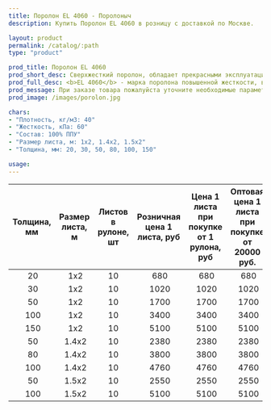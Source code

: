 ```yaml
---
title: Поролон EL 4060 - Поролоныч
description: Купить Поролон EL 4060 в розницу с доставкой по Москве.

layout: product
permalink: /catalog/:path
type: "product"

prod_title: Поролон EL 4060
prod_short_desc: Сверхжесткий поролон, обладает прекрасными эксплуатационными характеристиками и долговечностью.
prod_full_desc: <b>EL 4060</b> - марка поролона повышенной жесткости, выдерживает нагрузки от 90 до 130 кг. Отличается прекрасными эксплуатационными характеристиками и долговечностью. Применяется при изготовлении офисной мебели и сидений автомобилей.
prod_message: При заказе товара пожалуйста уточните необходимые параметры (толщина, размер листа и количество листов).
prod_image: /images/porolon.jpg

chars:
- "Плотность, кг/м3: 40"
- "Жесткость, кПа: 60"
- "Состав: 100% ППУ"
- "Размер листа, м: 1х2, 1.4х2, 1.5х2"
- "Толщина, мм: 20, 30, 50, 80, 100, 150"

usage:
---
```


| Толщина, мм | Размер листа, м | Листов в рулоне, шт | Розничная цена 1 листа, руб | Цена 1 листа при покупке от 1 рулона, руб | Оптовая цена 1 листа при покупке от 20000 руб. |
|:-----------:|:---------------:|:-------------------:|:---------------------------:|:-----------------------------------------:|:----------------------------------------------:|
 20| 1х2|10| 680| 680| 680
 30| 1х2|10| 1020| 1020| 1020
 50| 1х2|10| 1700| 1700| 1700
 100| 1х2|10| 3400| 3400| 3400
 150| 1х2|10| 5100| 5100| 5100
 50| 1.4х2|10| 2380| 2380| 2380
 80| 1.4х2|10| 3800| 3800| 3800
 100| 1.4х2|10| 4760| 4760| 4760
 50| 1.5х2|10| 2550| 2550| 2550
 100| 1.5х2|10| 5100| 5100| 5100
